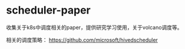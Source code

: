 # scheduler-paper

收集关于k8s中调度相关的paper，提供研究学习使用，关于volcano调度等。

相关的调度策略：
https://github.com/microsoft/hivedscheduler
